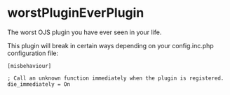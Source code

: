 # worstPluginEverPlugin
The worst OJS plugin you have ever seen in your life.

This plugin will break in certain ways depending on your config.inc.php configuration file:

```
[misbehaviour]

; Call an unknown function immediately when the plugin is registered.
die_immediately = On
```
